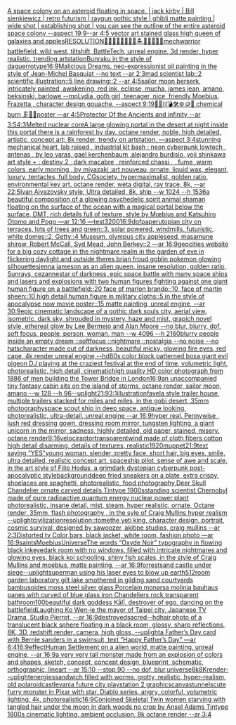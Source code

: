 [A space colony on an asteroid floating in space, | jack kirby | Bill sienkiewicz | retro futurism | raygun gothic style | ghibli matte painting | wide shot | establishing shot | you can see the outline of the entire asteroid space colony --aspect 19:9](https://www.ebank.nz/aiartgenerator?category=A%20space%20colony%20on%20an%20asteroid%20floating%20in%20space%2C%20%7C%20jack%20kirby%20%7C%20Bill%20sienkiewicz%20%7C%20retro%20futurism%20%7C%20raygun%20gothic%20style%20%7C%20ghibli%20matte%20painting%20%7C%20wide%20shot%20%7C%20establishing%20shot%20%7C%20you%20can%20see%20the%20outline%20of%20the%20entire%20asteroid%20space%20colony%20--aspect%2019%3A9)[--ar 4:5 vector art stained glass high queen of galaxies and apples](https://www.ebank.nz/aiartgenerator?category=--ar%204%3A5%20vector%20art%20stained%20glass%20high%20queen%20of%20galaxies%20and%20apples)[RESOLUTION](https://www.ebank.nz/aiartgenerator?category=RESOLUTION)[🧞‍♂️🧞‍♀️🧞👾🐙🦑🏝🌌🌊🔮🏴‍☠️](https://www.ebank.nz/aiartgenerator?category=%F0%9F%A7%9E%E2%80%8D%E2%99%82%EF%B8%8F%F0%9F%A7%9E%E2%80%8D%E2%99%80%EF%B8%8F%F0%9F%A7%9E%F0%9F%91%BE%F0%9F%90%99%F0%9F%A6%91%F0%9F%8F%9D%F0%9F%8C%8C%F0%9F%8C%8A%F0%9F%94%AE%F0%9F%8F%B4%E2%80%8D%E2%98%A0%EF%B8%8F)[mechwarrior battlefield, wild west, tiltshift, BattleTech, unreal engine, 3d render, hyper realistic, trending artstation](https://www.ebank.nz/aiartgenerator?category=mechwarrior%20battlefield%2C%20wild%20west%2C%20tiltshift%2C%20BattleTech%2C%20unreal%20engine%2C%203d%20render%2C%20hyper%20realistic%2C%20trending%20artstation)[Bunraku in the style of daguerrotype](https://www.ebank.nz/aiartgenerator?category=Bunraku%20in%20the%20style%20of%20daguerrotype)[16:9](https://www.ebank.nz/aiartgenerator?category=16%3A9)[Malicious Dreams, neo-expressionist oil painting in the style of Jean-Michel Basquiat --no text --ar 2:3](https://www.ebank.nz/aiartgenerator?category=Malicious%20Dreams%2C%20neo-expressionist%20oil%20painting%20in%20the%20style%20of%20Jean-Michel%20Basquiat%20--no%20text%20--ar%202%3A3)[mad scientist lab::2 scientific illustration::5 line drawing::2  --ar 4:5](https://www.ebank.nz/aiartgenerator?category=mad%20scientist%20lab%3A%3A2%20scientific%20illustration%3A%3A5%20line%20drawing%3A%3A2%20%20--ar%204%3A5)[sailor moon berserk, intricately painted, awakening, red ink, eclipse, mucha, james jean, amano, beksinski, barlowe --mp](https://www.ebank.nz/aiartgenerator?category=sailor%20moon%20berserk%2C%20intricately%20painted%2C%20awakening%2C%20red%20ink%2C%20eclipse%2C%20mucha%2C%20james%20jean%2C%20amano%2C%20beksinski%2C%20barlowe%20--mp)[Lydia, goth girl, teenager, nice, friendly Moebius, Frazetta , character design gouache, --aspect 9:19](https://www.ebank.nz/aiartgenerator?category=Lydia%2C%20goth%20girl%2C%20teenager%2C%20nice%2C%20friendly%20Moebius%2C%20Frazetta%20%2C%20character%20design%20gouache%2C%20--aspect%209%3A19)[🧸🎀⛓💣🛠⚙️🪙💎 chemical burn 🗜💽🛞poster —ar 4:5](https://www.ebank.nz/aiartgenerator?category=%F0%9F%A7%B8%F0%9F%8E%80%E2%9B%93%F0%9F%92%A3%F0%9F%9B%A0%E2%9A%99%EF%B8%8F%F0%9F%AA%99%F0%9F%92%8E%20chemical%20burn%20%F0%9F%97%9C%F0%9F%92%BD%F0%9F%9B%9Eposter%20%E2%80%94ar%204%3A5)[Protector Of the Ancients and infinity --ar 3:5](https://www.ebank.nz/aiartgenerator?category=Protector%20Of%20the%20Ancients%20and%20infinity%20--ar%203%3A5)[4:3](https://www.ebank.nz/aiartgenerator?category=4%3A3)[Melted nuclear core](https://www.ebank.nz/aiartgenerator?category=Melted%20nuclear%20core)[A large glowing portal in the desert at night inside this portal there is  a rainforest by day, octane render, noble,  high detailed, artistic, concept art;  8k render, trendy on artstation, —aspect 3:4](https://www.ebank.nz/aiartgenerator?category=A%20large%20glowing%20portal%20in%20the%20desert%20at%20night%20inside%20this%20portal%20there%20is%20%20a%20rainforest%20by%20day%2C%20octane%20render%2C%20noble%2C%20%20high%20detailed%2C%20artistic%2C%20concept%20art%3B%20%208k%20render%2C%20trendy%20on%20artstation%2C%20%E2%80%94aspect%203%3A4)[stunning mechanical heart, lab raised , industrial kit bash : neon cyberpunk lowtech , antenas , by leo varas, gael kerchenbaum ,alejandro burdisio,  yoji shinkawa art style + : destiny 2 , dark macabre , reinforced chassi , , fume ,warm colors ,early morning , by miyazaki :art nouveau, ornate, liquid wax, elegant, luxury, tentacles, full body, CGsociety, hypermaximalist, golden ratio, environmental key art, octane render, weta digital, ray trace, 8k, --ar 22:5](https://www.ebank.nz/aiartgenerator?category=stunning%20mechanical%20heart%2C%20lab%20raised%20%2C%20industrial%20kit%20bash%20%3A%20neon%20cyberpunk%20lowtech%20%2C%20antenas%20%2C%20by%20leo%20varas%2C%20gael%20kerchenbaum%20%2Calejandro%20burdisio%2C%20%20yoji%20shinkawa%20art%20style%20%2B%20%3A%20destiny%202%20%2C%20dark%20macabre%20%2C%20reinforced%20chassi%20%2C%20%2C%20fume%20%2Cwarm%20colors%20%2Cearly%20morning%20%2C%20by%20miyazaki%20%3Aart%20nouveau%2C%20ornate%2C%20liquid%20wax%2C%20elegant%2C%20luxury%2C%20tentacles%2C%20full%20body%2C%20CGsociety%2C%20hypermaximalist%2C%20golden%20ratio%2C%20environmental%20key%20art%2C%20octane%20render%2C%20weta%20digital%2C%20ray%20trace%2C%208k%2C%20--ar%2022%3A5)[Ivan Aivazovsky style, Ultra detailed, 8k, ship  --w 1024 --h 1536](https://www.ebank.nz/aiartgenerator?category=Ivan%20Aivazovsky%20style%2C%20Ultra%20detailed%2C%208k%2C%20ship%20%20--w%201024%20--h%201536)[a beautiful composition of a glowing psychedelic spirit animal shaman floating on the surface of the ocean with a magical portal below the surface, DMT,  rich details full of texture, style by Mœbius and Katsuhiro Otomo and Pogo —ar 12:16 —test](https://www.ebank.nz/aiartgenerator?category=a%20beautiful%20composition%20of%20a%20glowing%20psychedelic%20spirit%20animal%20shaman%20floating%20on%20the%20surface%20of%20the%20ocean%20with%20a%20magical%20portal%20below%20the%20surface%2C%20DMT%2C%20%20rich%20details%20full%20of%20texture%2C%20style%20by%20M%C5%93bius%20and%20Katsuhiro%20Otomo%20and%20Pogo%20%E2%80%94ar%2012%3A16%20%E2%80%94test)[3200](https://www.ebank.nz/aiartgenerator?category=3200)[16:9](https://www.ebank.nz/aiartgenerator?category=16%3A9)[dof](https://www.ebank.nz/aiartgenerator?category=dof)[paper](https://www.ebank.nz/aiartgenerator?category=paper)[utopian city on terraces, lots of trees and green::3, solar powered, windmills, futuristic, white domes::2, Getty::4 Museum, olympus city appleseed, masamune shirow, Robert McCall, Syd Mead, John Berkey::2 —ar 16:9](https://www.ebank.nz/aiartgenerator?category=utopian%20city%20on%20terraces%2C%20lots%20of%20trees%20and%20green%3A%3A3%2C%20solar%20powered%2C%20windmills%2C%20futuristic%2C%20white%20domes%3A%3A2%2C%20Getty%3A%3A4%20Museum%2C%20olympus%20city%20appleseed%2C%20masamune%20shirow%2C%20Robert%20McCall%2C%20Syd%20Mead%2C%20John%20Berkey%3A%3A2%20%E2%80%94ar%2016%3A9)[geocities website for a big cozy cottage in the nightmare realm in the garden of eve in flickering daylight and outside theres brian froud goblin pokemon glowing silhouettes](https://www.ebank.nz/aiartgenerator?category=geocities%20website%20for%20a%20big%20cozy%20cottage%20in%20the%20nightmare%20realm%20in%20the%20garden%20of%20eve%20in%20flickering%20daylight%20and%20outside%20theres%20brian%20froud%20goblin%20pokemon%20glowing%20silhouettes)[jenna jameson as an alien queen, insane resolution, golden ratio, Sunrays, cezanne](https://www.ebank.nz/aiartgenerator?category=jenna%20jameson%20as%20an%20alien%20queen%2C%20insane%20resolution%2C%20golden%20ratio%2C%20Sunrays%2C%20cezanne)[star of darkness, epic space battle with many space ships and lasers and explosions with two human figures fighting against one giant human figure on a battlefield::20 face of marlon brando::10, face of martin sheen::10 high detail human figure in military cloths::5  in the style of apocalypse now movie poster::15 matte painting, unreal engine, --ar 30:9](https://www.ebank.nz/aiartgenerator?category=star%20of%20darkness%2C%20epic%20space%20battle%20with%20many%20space%20ships%20and%20lasers%20and%20explosions%20with%20two%20human%20figures%20fighting%20against%20one%20giant%20human%20figure%20on%20a%20battlefield%3A%3A20%20face%20of%20marlon%20brando%3A%3A10%2C%20face%20of%20martin%20sheen%3A%3A10%20high%20detail%20human%20figure%20in%20military%20cloths%3A%3A5%20%20in%20the%20style%20of%20apocalypse%20now%20movie%20poster%3A%3A15%20matte%20painting%2C%20unreal%20engine%2C%20--ar%2030%3A9)[epic cinematic landscape of a gothic dark souls city, aerial view, isometric, dark sky, shrouded in mystery, haze and mist, grapich novel style, ethereal glow by Lee Bermejo and Alan Moore --no blur, blurry, dof, soft focus, people, person, woman, man --w 4096  --h 2160](https://www.ebank.nz/aiartgenerator?category=epic%20cinematic%20landscape%20of%20a%20gothic%20dark%20souls%20city%2C%20aerial%20view%2C%20isometric%2C%20dark%20sky%2C%20shrouded%20in%20mystery%2C%20haze%20and%20mist%2C%20grapich%20novel%20style%2C%20ethereal%20glow%20by%20Lee%20Bermejo%20and%20Alan%20Moore%20--no%20blur%2C%20blurry%2C%20dof%2C%20soft%20focus%2C%20people%2C%20person%2C%20woman%2C%20man%20--w%204096%20%20--h%202160)[blurry people inside an empty dream ::softfocus ::nightmare ::nostalgia --no noise --no hats](https://www.ebank.nz/aiartgenerator?category=blurry%20people%20inside%20an%20empty%20dream%20%3A%3Asoftfocus%20%3A%3Anightmare%20%3A%3Anostalgia%20--no%20noise%20--no%20hats)[character made out of darkness, beautiful micky, glowing fire eyes, red cape, 4k render unreal engine,](https://www.ebank.nz/aiartgenerator?category=character%20made%20out%20of%20darkness%2C%20beautiful%20micky%2C%20glowing%20fire%20eyes%2C%20red%20cape%2C%204k%20render%20unreal%20engine%2C)[--hd](https://www.ebank.nz/aiartgenerator?category=--hd)[80s color block patterned box](https://www.ebank.nz/aiartgenerator?category=80s%20color%20block%20patterned%20box)[a giant evil pigeon DJ playing at the craziest festival at the end of time, volumetric light, photorealistic, high detail, cinematic](https://www.ebank.nz/aiartgenerator?category=a%20giant%20evil%20pigeon%20DJ%20playing%20at%20the%20craziest%20festival%20at%20the%20end%20of%20time%2C%20volumetric%20light%2C%20photorealistic%2C%20high%20detail%2C%20cinematic)[high quality HD color photograph from 1886 of men building the Tower Bridge in London](https://www.ebank.nz/aiartgenerator?category=high%20quality%20HD%20color%20photograph%20from%201886%20of%20men%20building%20the%20Tower%20Bridge%20in%20London)[16:9](https://www.ebank.nz/aiartgenerator?category=16%3A9)[an unaccompanied tiny fantasy cabin sits on the island of storms, octane render, sailor moon, amano --w 128 --h 96](https://www.ebank.nz/aiartgenerator?category=an%20unaccompanied%20tiny%20fantasy%20cabin%20sits%20on%20the%20island%20of%20storms%2C%20octane%20render%2C%20sailor%20moon%2C%20amano%20--w%20128%20--h%2096)[--uplight](https://www.ebank.nz/aiartgenerator?category=--uplight)[21:9](https://www.ebank.nz/aiartgenerator?category=21%3A9)[3:1](https://www.ebank.nz/aiartgenerator?category=3%3A1)[illustration](https://www.ebank.nz/aiartgenerator?category=illustration)[favela style trailer house, multiple trailers stacked for miles and miles, in the gobi desert, 35mm photography](https://www.ebank.nz/aiartgenerator?category=favela%20style%20trailer%20house%2C%20multiple%20trailers%20stacked%20for%20miles%20and%20miles%2C%20in%20the%20gobi%20desert%2C%2035mm%20photography)[space scout ship in deep space, antique looking, photorealistic, ultra-detail, unreal engine --ar 16:9](https://www.ebank.nz/aiartgenerator?category=space%20scout%20ship%20in%20deep%20space%2C%20antique%20looking%2C%20photorealistic%2C%20ultra-detail%2C%20unreal%20engine%20--ar%2016%3A9)[hyper real, Pennywise , lush red dressing gown, dressing room mirror, tungsten lighting, a giant unicorn in the mirror, sadness, highly detailed, old paper, stained, misery. octane render](https://www.ebank.nz/aiartgenerator?category=hyper%20real%2C%20Pennywise%20%2C%20lush%20red%20dressing%20gown%2C%20dressing%20room%20mirror%2C%20tungsten%20lighting%2C%20a%20giant%20unicorn%20in%20the%20mirror%2C%20sadness%2C%20highly%20detailed%2C%20old%20paper%2C%20stained%2C%20misery.%20octane%20render)[9:16](https://www.ebank.nz/aiartgenerator?category=9%3A16)[velociraptor](https://www.ebank.nz/aiartgenerator?category=velociraptor)[transparent](https://www.ebank.nz/aiartgenerator?category=transparent)[](https://www.ebank.nz/aiartgenerator?category=)[wind made of cloth fibers cotton high detail disarming, details of textures, realistic](https://www.ebank.nz/aiartgenerator?category=wind%20made%20of%20cloth%20fibers%20cotton%20high%20detail%20disarming%2C%20details%20of%20textures%2C%20realistic)[1920](https://www.ebank.nz/aiartgenerator?category=1920)[muppet](https://www.ebank.nz/aiartgenerator?category=muppet)[21:9](https://www.ebank.nz/aiartgenerator?category=21%3A9)[text saying “YES”](https://www.ebank.nz/aiartgenerator?category=text%20saying%20%E2%80%9CYES%E2%80%9D)[young woman, slender, pretty face, short hair, big eyes, smile, ultra detailed, realistic concept art. spaceship pilot. sense of awe and scale, in the art style of Filip Hodas, a grimdark dystopian cyberpunk post-apocalyptic style](https://www.ebank.nz/aiartgenerator?category=young%20woman%2C%20slender%2C%20pretty%20face%2C%20short%20hair%2C%20big%20eyes%2C%20smile%2C%20ultra%20detailed%2C%20realistic%20concept%20art.%20spaceship%20pilot.%20sense%20of%20awe%20and%20scale%2C%20in%20the%20art%20style%20of%20Filip%20Hodas%2C%20a%20grimdark%20dystopian%20cyberpunk%20post-apocalyptic%20style)[background](https://www.ebank.nz/aiartgenerator?category=background)[deep fried sneakers on a plate, extra crispy, shoelaces are spaghetti, photorealistic, food photography,](https://www.ebank.nz/aiartgenerator?category=deep%20fried%20sneakers%20on%20a%20plate%2C%20extra%20crispy%2C%20shoelaces%20are%20spaghetti%2C%20photorealistic%2C%20food%20photography%2C)[Deer Skull Chandelier ornate carved details Tintype 1900s](https://www.ebank.nz/aiartgenerator?category=Deer%20Skull%20Chandelier%20ornate%20carved%20details%20Tintype%201900s)[standing scientist Chernobyl made of pure radioactive quantum energy nuclear power plant   photorealistic, insane detail, mist, steam, hyper realistic, ornate, Octane render, 35mm, flash photography , in the syle of Craig Mullins  hyper realism --uplight](https://www.ebank.nz/aiartgenerator?category=standing%20scientist%20Chernobyl%20made%20of%20pure%20radioactive%20quantum%20energy%20nuclear%20power%20plant%20%20%20photorealistic%2C%20insane%20detail%2C%20mist%2C%20steam%2C%20hyper%20realistic%2C%20ornate%2C%20Octane%20render%2C%2035mm%2C%20flash%20photography%20%2C%20in%20the%20syle%20of%20Craig%20Mullins%20%20hyper%20realism%20--uplight)[civilization](https://www.ebank.nz/aiartgenerator?category=civilization)[resolution::](https://www.ebank.nz/aiartgenerator?category=resolution%3A%3A)[tome](https://www.ebank.nz/aiartgenerator?category=tome)[the yeti king, character design, portrait, cosmic survival, designed by sawoozer, akitipe studios, craig mullins --ar 2:3](https://www.ebank.nz/aiartgenerator?category=the%20yeti%20king%2C%20character%20design%2C%20portrait%2C%20cosmic%20survival%2C%20designed%20by%20sawoozer%2C%20akitipe%20studios%2C%20craig%20mullins%20--ar%202%3A3)[Distorted tv Color bars, black jacket, white room, fashion photo —ar 16:9](https://www.ebank.nz/aiartgenerator?category=Distorted%20tv%20Color%20bars%2C%20black%20jacket%2C%20white%20room%2C%20fashion%20photo%20%E2%80%94ar%2016%3A9)[saints](https://www.ebank.nz/aiartgenerator?category=saints)[Moebius](https://www.ebank.nz/aiartgenerator?category=Moebius)[Universe](https://www.ebank.nz/aiartgenerator?category=Universe)[The words “Oxyde Noir” typography in flowing black ink](https://www.ebank.nz/aiartgenerator?category=The%20words%20%E2%80%9COxyde%20Noir%E2%80%9D%20typography%20in%20flowing%20black%20ink)[eye](https://www.ebank.nz/aiartgenerator?category=eye)[dark room with no windows, filled with intricate nightmares and glowing eyes, black koi schooling, shiny fish scales, in the style of Craig Mullins and moebius, matte painting, --ar 16:9](https://www.ebank.nz/aiartgenerator?category=dark%20room%20with%20no%20windows%2C%20filled%20with%20intricate%20nightmares%20and%20glowing%20eyes%2C%20black%20koi%20schooling%2C%20shiny%20fish%20scales%2C%20in%20the%20style%20of%20Craig%20Mullins%20and%20moebius%2C%20matte%20painting%2C%20--ar%2016%3A9)[forrest](https://www.ebank.nz/aiartgenerator?category=forrest)[sand castle under siege](https://www.ebank.nz/aiartgenerator?category=sand%20castle%20under%20siege)[--uplight](https://www.ebank.nz/aiartgenerator?category=--uplight)[superman using his laser eyes to blow up earth](https://www.ebank.nz/aiartgenerator?category=superman%20using%20his%20laser%20eyes%20to%20blow%20up%20earth)[512](https://www.ebank.nz/aiartgenerator?category=512)[room garden laboratory  gilt lake  smothered in gilding sand courtyards bambusoides moss steel silver glass  Porcelain monarsa molinia bauhaus panes with  curved of blue glass iron Chandeliers  rock transparent bathroom](https://www.ebank.nz/aiartgenerator?category=room%20garden%20laboratory%20%20gilt%20lake%20%20smothered%20in%20gilding%20sand%20courtyards%20bambusoides%20moss%20steel%20silver%20glass%20%20Porcelain%20monarsa%20molinia%20bauhaus%20panes%20with%20%20curved%20of%20blue%20glass%20iron%20Chandeliers%20%20rock%20transparent%20bathroom)[100](https://www.ebank.nz/aiartgenerator?category=100)[beautiful dark goddess Kālī, destroyer of ego, dancing on the battlefield](https://www.ebank.nz/aiartgenerator?category=beautiful%20dark%20goddess%20K%C4%81l%C4%AB%2C%20destroyer%20of%20ego%2C%20dancing%20on%20the%20battlefield)[Laughing Ko Wen-je the mayor of Taipei city, Japanese TV Drama, Studio Pierrot, --ar 16:9](https://www.ebank.nz/aiartgenerator?category=Laughing%20Ko%20Wen-je%20the%20mayor%20of%20Taipei%20city%2C%20Japanese%20TV%20Drama%2C%20Studio%20Pierrot%2C%20--ar%2016%3A9)[destroyed](https://www.ebank.nz/aiartgenerator?category=destroyed)[sacred](https://www.ebank.nz/aiartgenerator?category=sacred)[--hd](https://www.ebank.nz/aiartgenerator?category=--hd)[hair,](https://www.ebank.nz/aiartgenerator?category=hair%2C)[photo of a translucent black sphere floating in a black room, glossy, sharp reflections, 8K, 3D, redshift render, camera, high gloss, --uplight](https://www.ebank.nz/aiartgenerator?category=photo%20of%20a%20translucent%20black%20sphere%20floating%20in%20a%20black%20room%2C%20glossy%2C%20sharp%20reflections%2C%208K%2C%203D%2C%20redshift%20render%2C%20camera%2C%20high%20gloss%2C%20--uplight)[a Father’s Day card with Bernie sanders in a swimsuit, text “Happy Father’s Day” —ar 6:4](https://www.ebank.nz/aiartgenerator?category=a%20Father%E2%80%99s%20Day%20card%20with%20Bernie%20sanders%20in%20a%20swimsuit%2C%20text%20%E2%80%9CHappy%20Father%E2%80%99s%20Day%E2%80%9D%20%E2%80%94ar%206%3A4)[16:9](https://www.ebank.nz/aiartgenerator?category=16%3A9)[effect](https://www.ebank.nz/aiartgenerator?category=effect)[Human Settlement on a alien world, matte painting, unreal engine, --ar 16:9](https://www.ebank.nz/aiartgenerator?category=Human%20Settlement%20on%20a%20alien%20world%2C%20matte%20painting%2C%20unreal%20engine%2C%20--ar%2016%3A9)[a very very tall monster made from an explosion of colors and shapes, sketch, concept, concept design, blueprint, schematic, orthographic, lineart --ar 15:10 --stop 90 --no dof, blur,](https://www.ebank.nz/aiartgenerator?category=a%20very%20very%20tall%20monster%20made%20from%20an%20explosion%20of%20colors%20and%20shapes%2C%20sketch%2C%20concept%2C%20concept%20design%2C%20blueprint%2C%20schematic%2C%20orthographic%2C%20lineart%20--ar%2015%3A10%20--stop%2090%20--no%20dof%2C%20blur%2C)[universe](https://www.ebank.nz/aiartgenerator?category=universe)[8k](https://www.ebank.nz/aiartgenerator?category=8k)[8K](https://www.ebank.nz/aiartgenerator?category=8K)[render](https://www.ebank.nz/aiartgenerator?category=render)[--uplight](https://www.ebank.nz/aiartgenerator?category=--uplight)[energies](https://www.ebank.nz/aiartgenerator?category=energies)[sandwich filled with worms, grotty, realistic, hyper-realism, old polaroid](https://www.ebank.nz/aiartgenerator?category=sandwich%20filled%20with%20worms%2C%20grotty%2C%20realistic%2C%20hyper-realism%2C%20old%20polaroid)[castlevania future city playstation 2 graphics](https://www.ebank.nz/aiartgenerator?category=castlevania%20future%20city%20playstation%202%20graphics)[canvas](https://www.ebank.nz/aiartgenerator?category=canvas)[tunnels](https://www.ebank.nz/aiartgenerator?category=tunnels)[cute furry monster in Pixar with star, Diablo series, angry, colorful, volumetric lighting, 4k, photorealistic](https://www.ebank.nz/aiartgenerator?category=cute%20furry%20monster%20in%20Pixar%20with%20star%2C%20Diablo%20series%2C%20angry%2C%20colorful%2C%20volumetric%20lighting%2C%204k%2C%20photorealistic)[16:9](https://www.ebank.nz/aiartgenerator?category=16%3A9)[Conjoined Skeletal Twin women starving with tangled hair under the moon in dark woods no crop by Ansel Adams Tintype 1800s cinematic lighting, ambient occlusion, 8k octane render --ar 3:4](https://www.ebank.nz/aiartgenerator?category=Conjoined%20Skeletal%20Twin%20women%20starving%20with%20tangled%20hair%20under%20the%20moon%20in%20dark%20woods%20no%20crop%20by%20Ansel%20Adams%20Tintype%201800s%20cinematic%20lighting%2C%20ambient%20occlusion%2C%208k%20octane%20render%20--ar%203%3A4)